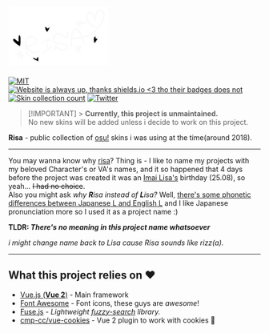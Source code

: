 ## <picture><source media="(prefers-color-scheme: light)" srcset="./assets/readme/sign_dark.png"><source media="(prefers-color-scheme: dark)" srcset="./assets/readme/sign_light.png"><img src="./assets/readme/sign_light.svg" width="200"></picture>

[![MIT](https://img.shields.io/github/license/Naereen/StrapDown.js.svg)](https://github.com/aneyo/risa/blob/master/LICENSE)
[![Website is *always* up, thanks shields.io <3 tho their badges does not](https://img.shields.io/website-up-down-green-red/http/shields.io.svg)](http://risa.aneyo.live/)
[![Skin collection count](https://img.shields.io/badge/dynamic/json?label=skins%20count&query=listing.length&url=https%3A%2F%2Fgist.githubusercontent.com%2Faneyo%2Fc92396022314311bd7fe6556b01fb630%2Fraw%2Fdata.json)](https://raw.githubusercontent.com/aneyo/risa/master/meta.json)
[![Twitter](https://img.shields.io/twitter/follow/aneyuu.svg?style=social)](https://twitter.com/aneyuu)

> [!IMPORTANT] > **Currently, this project is unmaintained.**  
> No new skins will be added unless i decide to work on this project.

**Risa** - public collection of [osu!](https://osu.ppy.sh) skins i was using at the time(around 2018).

---

You may wanna know why [risa](https://github.com/aneyo/risa)? Thing is - I like to name my projects with my beloved Character's or VA's names, and it so happened that 4 days before the project was created it was an [Imai Lisa's](http://bandori.wikia.com/wiki/Imai_Lisa) birthday (25.08), so yeah... ~~I had no choice~~.  
Also you might ask _why **R**isa instead of **L**isa?_ Well, [there's some phonetic differences between Japanese L and English L](https://en.wikipedia.org/wiki/Perception_of_English_/r/_and_/l/_by_Japanese_speakers) and I like Japanese pronunciation more so I used it as a project name :)

**TLDR: _There's no meaning in this project name whatsoever_**

_i might change name back to Lisa cause Risa sounds like rizz(a)._

---

## What this project relies on ♥️

- [Vue.js (**Vue 2**)](https://v2.vuejs.org/) - Main framework
- [Font Awesome](https://fontawesome.com/) - Font icons, these guys are _awesome_!
- [Fuse.js](https://fusejs.io/) - _Lightweight [fuzzy-search](https://en.wikipedia.org/wiki/Approximate_string_matching) library._
- [cmp-cc/vue-cookies](https://github.com/cmp-cc/vue-cookies) - Vue 2 plugin to work with cookies 🍪

